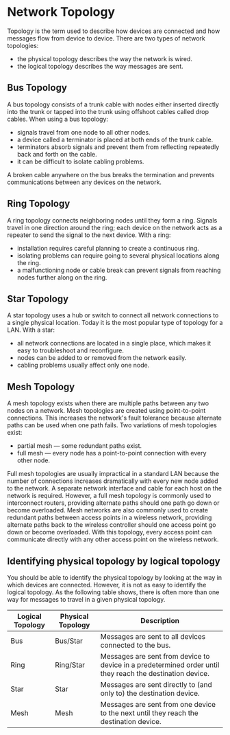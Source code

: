 # Network Topology

Topology is the term used to describe how devices are connected and how messages flow from device to device. There are two types of network topologies:
 - the physical topology describes the way the network is wired.
 - the logical topology describes the way messages are sent.

## Bus Topology

A bus topology consists of a trunk cable with nodes either inserted directly into the trunk or tapped into the trunk using offshoot cables called drop cables. When using a bus topology:
 - signals travel from one node to all other nodes.
 - a device called a terminator is placed at both ends of the trunk cable.
 - terminators absorb signals and prevent them from reflecting repeatedly back and forth on the cable.
 - it can be difficult to isolate cabling problems.

A broken cable anywhere on the bus breaks the termination and prevents communications between any devices on the network.

## Ring Topology

A ring topology connects neighboring nodes until they form a ring. Signals travel in one direction around the ring; each device on the network acts as a repeater to send the signal to the next device. With a ring:
- installation requires careful planning to create a continuous ring.
- isolating problems can require going to several physical locations along the ring.
- a malfunctioning node or cable break can prevent signals from reaching nodes further along on the ring.

## Star Topology

A star topology uses a hub or switch to connect all network connections to a single physical location. Today it is the most popular type of topology for a LAN. With a star:
 - all network connections are located in a single place, which makes it easy to troubleshoot and reconfigure.
 - nodes can be added to or removed from the network easily.
 - cabling problems usually affect only one node.

## Mesh Topology

A mesh topology exists when there are multiple paths between any two nodes on a network. Mesh topologies are created using point-to-point connections. This increases the network's fault tolerance because alternate paths can be used when one path fails. Two variations of mesh topologies exist:
- partial mesh — some redundant paths exist.
- full mesh — every node has a point-to-point connection with every other node.

Full mesh topologies are usually impractical in a standard LAN because the number of connections increases dramatically with every new node added to the network. A separate network interface and cable for each host on the network is required. However, a full mesh topology is commonly used to interconnect routers, providing alternate paths should one path go down or become overloaded. Mesh networks are also commonly used to create redundant paths between access points in a wireless network, providing alternate paths back to the wireless controller should one access point go down or become overloaded. With this topology, every access point can communicate directly with any other access point on the wireless network.


## Identifying physical topology by logical topology

You should be able to identify the physical topology by looking at the way in which devices are connected. However, it is not as easy to identify the logical topology. As the following table shows, there is often more than one way for messages to travel in a given physical topology.

| Logical Topology | Physical Topology | Description |
---|---|---|
| Bus | Bus/Star | Messages are sent to all devices connected to the bus.|
| Ring | Ring/Star | Messages are sent from device to device in a predetermined order until they reach the destination device. |
| Star | Star | Messages are sent directly to (and only to) the destination device. |
| Mesh | Mesh | Messages are sent from one device to the next until they reach the destination device. |

